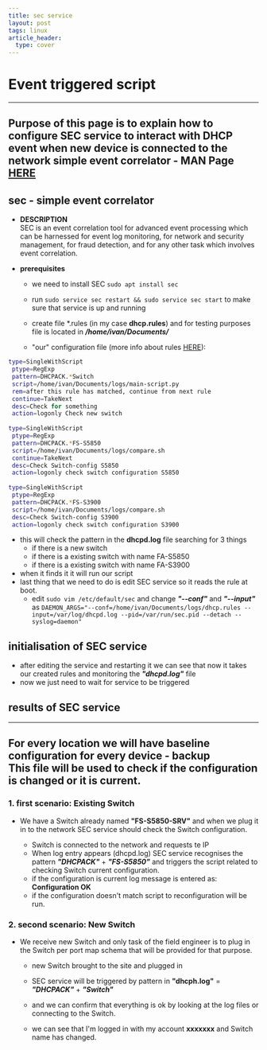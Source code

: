 ```yaml
---
title: sec service
layout: post
tags: linux
article_header:
  type: cover
---
```

# Event triggered script #

---

Purpose of this page is to explain how to configure SEC service to interact with DHCP event when new device is connected to the network
simple event correlator - MAN Page [HERE](https://simple-evcorr.github.io/man.html)
---

## sec - simple event correlator ##  

- **DESCRIPTION**  
SEC is an event correlation tool for advanced event processing which can be harnessed for event log monitoring, for network and security management, for fraud detection, and for any other task which involves event correlation.  
  
- **prerequisites**  
  - we need to install SEC `sudo apt install sec`  
  - run `sudo service sec restart && sudo service sec start` to make sure that service is up and running  
  
  - create file *.rules (in my case **dhcp.rules**) and for testing purposes file is located in ***/home/ivan/Documents/***  
  - "our" configuration file (more info about rules [HERE](https://simple-evcorr.github.io/man.html#lbAK)):  
  
```bash
type=SingleWithScript  
 ptype=RegExp  
 pattern=DHCPACK.*Switch  
 script=/home/ivan/Documents/logs/main-script.py  
 rem=after this rule has matched, continue from next rule  
 continue=TakeNext  
 desc=Check for something  
 action=logonly Check new switch  
  
type=SingleWithScript  
 ptype=RegExp  
 pattern=DHCPACK.*FS-S5850  
 script=/home/ivan/Documents/logs/compare.sh  
 continue=TakeNext  
 desc=Check Switch-config S5850  
 action=logonly check switch configuration S5850  
   
type=SingleWithScript  
 ptype=RegExp  
 pattern=DHCPACK.*FS-S3900  
 script=/home/ivan/Documents/logs/compare.sh  
 desc=Check Switch-config S3900  
 action=logonly check switch configuration S3900  
```

- this will check the pattern in the **dhcpd.log** file searching for 3 things  
  - if there is a new switch
  - if there is a existing switch with name FA-S5850  
  - if there is a existing switch with name FA-S3900
- when it finds it it will run our script  
- last thing that we need to do is edit SEC service so it reads the rule at boot.  
  - edit `sudo vim /etc/default/sec` and change ***"--conf"*** and ***"--input"*** as  `DAEMON_ARGS="--conf=/home/ivan/Documents/logs/dhcp.rules --input=/var/log/dhcpd.log --pid=/var/run/sec.pid --detach --syslog=daemon"`
  
## initialisation of SEC service ##  
  
- after editing the service and restarting it we can see that now it takes our created rules and monitoring the ***"dhcpd.log"*** file  
- now we just need to wait for service to be triggered  
  
## results of SEC service ##  
  
---

For every location we will have baseline configuration for every device - backup  
This file will be used to check if the configuration is changed or it is current.
---
  
### 1. first scenario: Existing Switch  

- We have a Switch already named **"FS-S5850-SRV"** and when we plug it in to the network SEC service should check the Switch configuration.  

  - Switch is connected to the network and requests te IP
  - When log entry appears (dhcpd.log) SEC service recognises the pattern ***"DHCPACK"*** + ***"FS-S5850"*** and triggers the script related to checking Switch current configuration.  
  - if the configuration is current log message is entered as: **Configuration OK**  
  - if the configuration doesn't match script to reconfiguration will be run.  
  
### 2. second scenario: New Switch  

- We receive new Switch and only task of the field engineer is to plug in the Switch per port map schema that will be provided for that purpose.  
  - new Switch brought to the site and plugged in
  - SEC service will be triggered by pattern in **"dhcph.log"** = ***"DHCPACK"*** + ***"Switch"***  

  - and we can confirm that everything is ok by looking at the log files or connecting to the Switch.  

  - we can see that I'm logged in with my account **xxxxxxx** and Switch name has changed.
